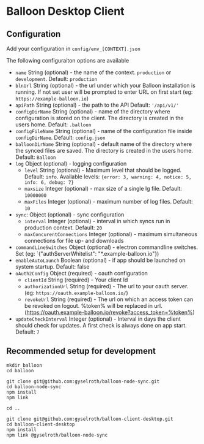 # Balloon Desktop Client

## Configuration
Add your configuration in `config/env_[CONTEXT].json`

The following configuraiton options are available


* `name` String (optional) - the name of the context. `production` or `development`. Default: `production`
* `blnUrl` String (optional) - the url under which your Balloon installation is running. If not set user will be prompted to enter URL on first start (eg: `https://example-balloon.io`)
* `apiPath` String (optional) - the path to the API Default: `'/api/v1/'`
* `configDirName` String (optional) - name of the directory where configuration is stored on the client. The directory is created in the users home. Default: `.balloon`
* `configFileName` String (optional) - name of the configuration file inside `configDirName`. Default: `config.json`
* `balloonDirName` String (optional) - default name of the directory where the synced files are saved. The directory is created in the users home. Default: `Balloon`
* `log` Object (optional) - logging configuration
  * `level` String (optional) - Maximum level that should be logged. Default: `info`. Available levels: `{error: 3, warning: 4, notice: 5, info: 6, debug: 7}`
  * `maxsize` Integer (optional) - max size of a single lg file. Default: `10000000`
  * `maxFiles` Integer (optional) - maximum number of log files. Default: `10`
* `sync`: Object (optional) - sync configuration
  * `interval` Integer (optional) - interval in which syncs run in production context. Default: `20`
  * `maxConcurentConnections` Integer (optional) - maximum simultaneous connections for file up- and downloads
* `commandLineSwitches` Object (optional) - electron commandline switches. Set (eg: `{"authServerWhitelist": "*.example-balloon.io"})
* `enableAutoLaunch` Boolean (optional) - if app should be launched on system startup. Default: false
* `oAuth2Config` Object (required) - oauth configuration
  * `clientId` String (required) - Your client Id
  * `authorizationUrl` String (required) - The url to your oauth server. (eg: `https://oauth.example-balloon.io/`)
  * `revokeUrl` String (required) - The url on which an access token can be revoked on logout. %token% will be replaced in url. (https://oauth.example-balloon.io/revoke?access_token=%token%)
* `updateCheckInterval` Integer (optional) - Interval in days the client should check for updates. A first check is always done on app start. Default: `7`

## Recommended setup for development

```
mkdir balloon
cd balloon

git clone git@github.com:gyselroth/balloon-node-sync.git
cd balloon-node-sync
npm install
npm link

cd ..

git clone git@github.com:gyselroth/balloon-client-desktop.git
cd balloon-client-desktop
npm install
npm link @gyselroth/balloon-node-sync

```
